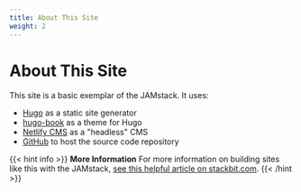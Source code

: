 ```yaml
---
title: About This Site
weight: 2
---
```

# About This Site

This site is a basic exemplar of the JAMstack. It uses:[](https://gohugo.io)

* [Hugo](https://gohugo.io) as a static site generator
* [hugo-book](https://github.com/alex-shpak/hugo-book) as a theme for Hugo
* [Netlify CMS](https://www.netlifycms.org/) as a "headless" CMS
* [GitHub](https://www.github.com) to host the source code repository

{{< hint info >}}
**More Information**
For more information on building sites like this with the JAMstack, [see this helpful article on stackbit.com](https://www.stackbit.com/blog/jamstack-documentation-sites/).
{{< /hint >}}